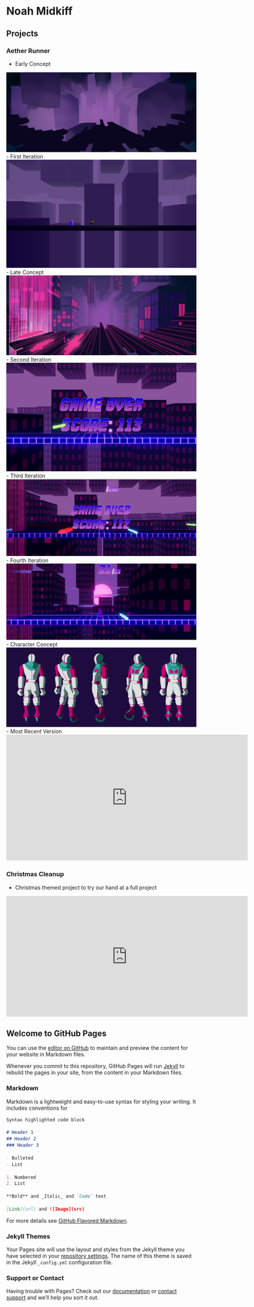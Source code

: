 # Noah Midkiff
## Projects
### Aether Runner
- Early Concept
<img src="https://github.com/NMidkiff/NMidkiff.github.io/blob/master/early%20concept.jpg" alt="early concept">
- First Iteration
<img src="https://github.com/NMidkiff/NMidkiff.github.io/blob/master/first%20iteration.png" alt="first iteration">
- Late Concept
<img src="https://github.com/NMidkiff/NMidkiff.github.io/blob/master/late%20concept.jpg" alt="late concept">
- Second Iteration
<img src="https://github.com/NMidkiff/NMidkiff.github.io/blob/master/second%20iteration.png" alt="second iteration">
- Third Iteration
<img src="https://github.com/NMidkiff/NMidkiff.github.io/blob/master/third%20iteration.png" alt="third iteration">
- Fourth Iteration
<img src="https://github.com/NMidkiff/NMidkiff.github.io/blob/master/fourth%20iteration.png" alt="fourth iteration">
- Character Concept
<img src="https://github.com/NMidkiff/NMidkiff.github.io/blob/master/character%20concept.jpg" alt="character concept">
- Most Recent Version
<iframe src="https://player.vimeo.com/video/432514737" width="640" height="333" frameborder="0" allow="autoplay; fullscreen" allowfullscreen></iframe>

### Christmas Cleanup
- Christmas themed project to try our hand at a full project
<iframe src="https://player.vimeo.com/video/432510783" width="640" height="319" frameborder="0" allow="autoplay; fullscreen" allowfullscreen></iframe>

## Welcome to GitHub Pages

You can use the [editor on GitHub](https://github.com/NMidkiff/NMidkiff.github.io/edit/master/index.md) to maintain and preview the content for your website in Markdown files.

Whenever you commit to this repository, GitHub Pages will run [Jekyll](https://jekyllrb.com/) to rebuild the pages in your site, from the content in your Markdown files.

### Markdown

Markdown is a lightweight and easy-to-use syntax for styling your writing. It includes conventions for

```markdown
Syntax highlighted code block

# Header 1
## Header 2
### Header 3

- Bulleted
- List

1. Numbered
2. List

**Bold** and _Italic_ and `Code` text

[Link](url) and ![Image](src)
```

For more details see [GitHub Flavored Markdown](https://guides.github.com/features/mastering-markdown/).

### Jekyll Themes

Your Pages site will use the layout and styles from the Jekyll theme you have selected in your [repository settings](https://github.com/NMidkiff/NMidkiff.github.io/settings). The name of this theme is saved in the Jekyll `_config.yml` configuration file.

### Support or Contact

Having trouble with Pages? Check out our [documentation](https://help.github.com/categories/github-pages-basics/) or [contact support](https://github.com/contact) and we’ll help you sort it out.
